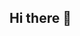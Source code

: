 ## Hi there 👋 

<!--
**Milena-dotcom/Milena-dotcom** is a ✨ _special_ ✨ repository because its `README.md` (this file) appears on your GitHub profile.

Here are some ideas to get you started:

- 🔭 I’m Miena
- 🌱 I’m studenty
- 👯 I like play to guitar
- 🤔 I'm curious
- 💬 Ask me about music
- 😄 Pronouns: her/she
- ⚡ Fun fact: I'm smart
-->
